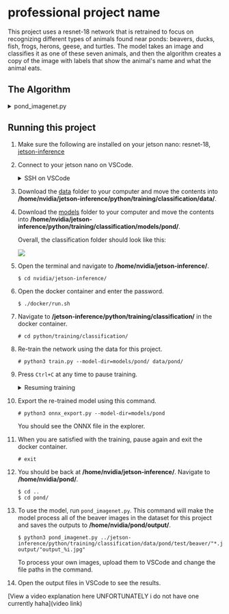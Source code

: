 # professional project name

This project uses a resnet-18 network that is retrained to focus on recognizing different types of animals found near ponds: beavers, ducks, fish, frogs, herons, geese, and turtles. The model takes an image and classifies it as one of these seven animals, and then the algorithm creates a copy of the image with labels that show the animal's name and what the animal eats.

## The Algorithm

<details>
<summary>
   pond_imagenet.py
</summary>
   
1. Import the necessary modules.

   ![](https://i.ibb.co/hW1FKYF/Capture1.png)
   
2. Add input and output arguments in command line.

   ![](https://i.ibb.co/rGTbDNz/Capture2.png)
   
3. Define input and output from arguments.

   ![](https://i.ibb.co/dBtP658/Capture3.png)
   
4. Load the recognition network. This project uses resnet-18.

   ![](https://i.ibb.co/P1cJ7yF/Capture4.png)
   
5. (Optional) Delete previous outputs. Comment out these lines to keep previous outputs.

   ![](https://i.ibb.co/QCVCRwZ/Capture5.png)

6. Create fonts for overlay.

   ![](https://i.ibb.co/gg1kKQW/Capture6.png)
   
7. Capture the next image/frame.

   ![](https://i.ibb.co/PcTjwzt/Capture7.png)
   
8. Classify the image/frame using the recognition network.

   ![](https://i.ibb.co/5kPcqqD/Capture8.png)
   
9. Print the top class prediction.

   ![](https://i.ibb.co/gSxwjmS/Capture9.png)
   
10. Choose information on label depending on the class prediction.

    ![](https://i.ibb.co/DVfQgHK/Capture10.png)
    
11. Add the name and diet labels to the output image.

    ![](https://i.ibb.co/vqGs2kz/Capture11.png)
   
12. Render the output image.

    ![](https://i.ibb.co/2g50hSZ/Capture12.png)
    
</details>

## Running this project

1. Make sure the following are installed on your jetson nano: resnet-18, [jetson-inference](https://www.github.com/dusty-nv/jetson-inference/)
   
2. Connect to your jetson nano on VSCode.

   <details>
      <summary>SSH on VSCode</summary>
      
      1. Open VSCode and navigate to the Extensions tab.

         ![](https://i.ibb.co/hXR7yjK/Capture2bi.png)
      
      2. Install the Remote-SSH extension.
  
         ![](https://i.ibb.co/YfyYgnB/Capture2bii.png)
      
      3. Navigate to the Command Palette. (View > Command Palette or Ctrl + Shift + P)

         ![](https://i.ibb.co/8DFzD9h/Capture2biii.png)
      
      4. Select "Remote-SSH: Connect to Host..."
         
         ![](https://i.ibb.co/bbk0q3X/Capture2biv.png)
      
      5. Select "Add New SSH Host..."
       
         ![](https://i.ibb.co/n8yrD6C/Capture2bv.png)
      
      6. Type "nvidia@" followed by your jetson nano's IP address.
  
          ![](https://i.ibb.co/MSbVchx/Capture2bvi.png)
      
      7. Select the first option.
  
          ![](https://i.ibb.co/FBCFFqC/Capture2bvii.png)
      
      8. Connect to your jetson nano. If asked, select Linux as the platform for the remote host.
  
          ![](https://i.ibb.co/1X4P03v/tempsnip.png)
      
      9. Enter the password.
  
          ![](https://i.ibb.co/pv2t2xg/Capture2bxi.png)
          
      10. Select "Open Folder..." and enter "/home/".

          ![](https://i.ibb.co/4jXmZ5b/Capture2bxii.png)
   
   </details>

3. Download the [data](https://github.com/chloe7458/nvidia_project/tree/master/data) folder to your computer and move the contents into **/home/nvidia/jetson-inference/python/training/classification/data/**.

4. Download the [models](https://github.com/chloe7458/nvidia_project/tree/master/models) folder to your computer and move the contents into **/home/nvidia/jetson-inference/python/training/classification/models/pond/**.

   Overall, the classification folder should look like this:

   ![](https://i.ibb.co/stJgXr1/Capturenewnewnew-one.png)

5. Open the terminal and navigate to **/home/nvidia/jetson-inference/**.

   ```
   $ cd nvidia/jetson-inference/
   ```
   
6. Open the docker container and enter the password.

   ```
   $ ./docker/run.sh
   ```

7. Navigate to **/jetson-inference/python/training/classification/** in the docker container.

   ```
   # cd python/training/classification/
   ```

8. Re-train the network using the data for this project.

   ```
   # python3 train.py --model-dir=models/pond/ data/pond/
   ```

9. Press ```Ctrl+C``` at any time to pause training.

    <details>
       <summary>Resuming training</summary>
      
       1. To resume training, run ```train.py``` with these parameters:
         
          ```
          # python3 train.py --resume models/pond/model_best.pth.tar --model-dir=models/pond data/pond
          ```
       
       2. If you get a silly error on line 196 about the best_accuracy variable, open ```train.py``` using this command.
          
          ```
          # nano train.py
          ``` 

          Look for these lines and comment them out, then save the file.
         
          Try running the file again and it should work.

    </details>

10. Export the re-trained model using this command.

    ```
    # python3 onnx_export.py --model-dir=models/pond
    ```

    You should see the ONNX file in the explorer.
  
11. When you are satisfied with the training, pause again and exit the docker container.

    ```
    # exit
    ```
    
12. You should be back at **/home/nvidia/jetson-inference/**. Navigate to **/home/nvidia/pond/**.

    ```
    $ cd ..
    $ cd pond/
    ```
    
13. To use the model, run ```pond_imagenet.py```.
    This command will make the model process all of the beaver images in the dataset for this project and saves the outputs to **/home/nvidia/pond/output/**.

    ```
    $ python3 pond_imagenet.py ../jetson-inference/python/training/classification/data/pond/test/beaver/"*.jpg" output/"output_%i.jpg"
    ```

    To process your own images, upload them to VSCode and change the file paths in the command.

14. Open the output files in VSCode to see the results.
    
[View a video explanation here UNFORTUNATELY i do not have one currently haha](video link)
